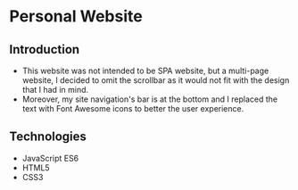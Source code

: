 # Personal Website
## Introduction 
* This website was not intended to be SPA website, but a multi-page website, I decided to omit the scrollbar as it would not fit with the design that I had in mind. 
* Moreover, my site navigation's bar is at the bottom and I replaced the text with Font Awesome icons to better the user experience.  
## Technologies
* JavaScript ES6
* HTML5
* CSS3
## 
